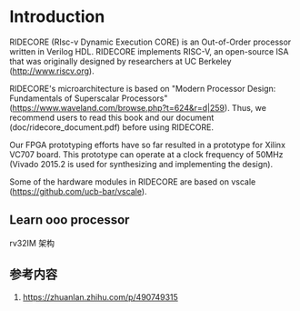# Introduction  

RIDECORE (RIsc-v Dynamic Execution CORE) is an Out-of-Order processor written in Verilog HDL. RIDECORE implements RISC-V, an open-source ISA that was originally designed by researchers at UC Berkeley (<http://www.riscv.org>).

RIDECORE's microarchitecture is based on "Modern Processor Design: Fundamentals of Superscalar Processors" (<https://www.waveland.com/browse.php?t=624&r=d|259>). Thus, we recommend users to read this book and our document (doc/ridecore_document.pdf) before using RIDECORE.

Our FPGA prototyping efforts have so far resulted in a prototype for Xilinx VC707 board. This prototype can operate at a clock frequency of 50MHz (Vivado 2015.2 is used for synthesizing and implementing the design).

Some of the hardware modules in RIDECORE are based on vscale (<https://github.com/ucb-bar/vscale>).

## Learn ooo processor
rv32IM 架构



## 参考内容
1. https://zhuanlan.zhihu.com/p/490749315